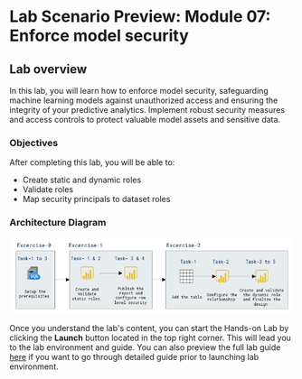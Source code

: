 # Lab Scenario Preview: Module 07: Enforce model security

## Lab overview

In this lab, you will learn how to enforce model security, safeguarding machine learning models against unauthorized access and ensuring the integrity of your predictive analytics. Implement robust security measures and access controls to protect valuable model assets and sensitive data.

### Objectives
  
After completing this lab, you will be able to:

- Create static and dynamic roles
- Validate roles
- Map security principals to dataset roles

### Architecture Diagram

![](Images/lab9-archy.png)

Once you understand the lab's content, you can start the Hands-on Lab by clicking the **Launch** button located in the top right corner. This will lead you to the lab environment and guide. You can also preview the full lab guide [here](https://experience.cloudlabs.ai/#/labguidepreview/c745d6cf-d7c4-462c-9ded-12dea05a18c0) if you want to go through detailed guide prior to launching lab environment.